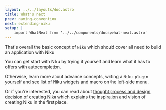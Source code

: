 ```yaml
---
layout: ../../layouts/doc.astro
title: What's next
prev: naming-convention
next: extending-niku
setup: |
    import WhatNext from '../../components/docs/what-next.astro'
---
```

That's overall the basic concept of `Niku` which should cover all need to build an application with Niku.

You can get start with Niku by trying it yourself and learn what it has to offers with autocompletion.

Otherwise, learn more about advance concepts, writing a `Niku plugin` yourself and see list of Niku widgets and macro on the left-side menu.

Or if you're interested, you can read about [thought process and design decision of creating Niku](https://medium.com/@saltyaom/niku-thought-process-of-designing-a-balance-framework-1d9218fcdabd) which explains the inspiration and vision of creating Niku in the first place.

<WhatNext />